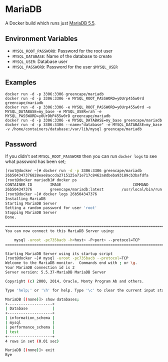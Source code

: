 # MariaDB

A Docker build which runs just [MariaDB 5.5](https://mariadb.org/).

## Environment Variables

  - `MYSQL_ROOT_PASSWORD`: Password for the root user
  - `MYSQL_DATABASE`: Name of the database to create
  - `MYSQL_USER`: Database user 
  - `MYSQL_PASSWORD`: Password for the user `$MYSQL_USER`

## Examples

    docker run -d -p 3306:3306 greencape/mariadb
    docker run -d -p 3306:3306 -e MYSQL_ROOT_PASSWORD=y0Urp455w0rd greencape/mariadb
    docker run -d -p 3306:3306 -e MYSQL_ROOT_PASSWORD=y0Urp455w0rd -e MYSQL_DATABASE=my_base -e MYSQL_USER=rah -e MYSQL_PASSWORD=y0UrDbP455w0rD greencape/mariadb
    docker run -d -p 3306:3306 -e MYSQL_DATABASE=my_base greencape/mariadb
    docker run -d -p 3306:3306 --name="database" -e MYSQL_DATABASE=my_base -v /home/containers/database:/var/lib/mysql greencape/mariadb

## Password

If you didn't set `MYSQL_ROOT_PASSWORD` then you can run `docker logs` to see what password has been set;

``` bash
[root@docker ~]# docker run -d -p 3306:3306 greencape/mariadb
26b504347376828eae8accda2715125a71e717c8462a8dbeba93189cb3bafdfa
[root@docker mariadb]# docker ps
CONTAINER ID        IMAGE                                COMMAND              CREATED             STATUS              PORTS                    NAMES
26b504347376        greencape/mariadb:latest        /usr/local/bin/run   4 seconds ago       Up 3 seconds        0.0.0.0:3306->3306/tcp   mydbserver     
[root@docker ~]# docker logs 26b504347376
Installing MariaDB
Starting MariaDB Server
Setting a random password for user 'root'
Stopping MariaDB Server
Done.

========================================================================
You can now connect to this MariaDB Server using:

    mysql -uroot -pc735bacb -h<host> -P<port> --protocol=TCP
========================================================================

Starting MariaDB Server using its startup script
[root@docker ~]# mysql -uroot -pc735bacb --protocol=TCP
Welcome to the MariaDB monitor.  Commands end with ; or \g.
Your MariaDB connection id is 2
Server version: 5.5.37-MariaDB MariaDB Server

Copyright (c) 2000, 2014, Oracle, Monty Program Ab and others.

Type 'help;' or '\h' for help. Type '\c' to clear the current input statement.

MariaDB [(none)]> show databases;
+--------------------+
| Database           |
+--------------------+
| information_schema |
| mysql              |
| performance_schema |
| test               |
+--------------------+
4 rows in set (0.01 sec)

MariaDB [(none)]> exit
Bye
```



